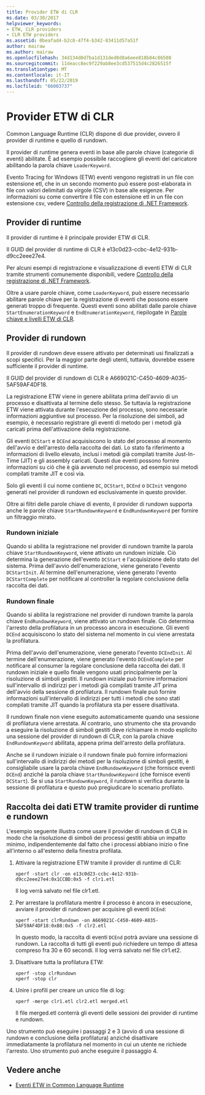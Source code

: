 ```yaml
---
title: Provider ETW di CLR
ms.date: 03/30/2017
helpviewer_keywords:
- ETW, CLR providers
- CLR ETW providers
ms.assetid: 0beafad4-b2c8-47f4-b342-83411d57a51f
author: mairaw
ms.author: mairaw
ms.openlocfilehash: 34d134d0d7ba1d131ded8d8a6eee818b84c86508
ms.sourcegitcommit: 11deacc8ec9f229ab8ee3cd537515d4c2826515f
ms.translationtype: MT
ms.contentlocale: it-IT
ms.lasthandoff: 05/22/2019
ms.locfileid: "66003737"
---
```

# <a name="clr-etw-providers"></a>Provider ETW di CLR
Common Language Runtime (CLR) dispone di due provider, ovvero il provider di runtime e quello di rundown.  
  
 Il provider di runtime genera eventi in base alle parole chiave (categorie di eventi) abilitate. È ad esempio possibile raccogliere gli eventi del caricatore abilitando la parola chiave `LoaderKeyword`.  
  
 Evento Tracing for Windows (ETW) eventi vengono registrati in un file con estensione etl, che in un secondo momento può essere post-elaborata in file con valori delimitati da virgole (CSV) in base alle esigenze. Per informazioni su come convertire il file con estensione etl in un file con estensione csv, vedere [Controllo della registrazione di .NET Framework](../../../docs/framework/performance/controlling-logging.md).  
  
## <a name="the-runtime-provider"></a>Provider di runtime  
 Il provider di runtime è il principale provider ETW di CLR.  
  
 Il GUID del provider di runtime di CLR è e13c0d23-ccbc-4e12-931b-d9cc2eee27e4.  
  
 Per alcuni esempi di registrazione e visualizzazione di eventi ETW di CLR tramite strumenti comunemente disponibili, vedere [Controllo della registrazione di .NET Framework](../../../docs/framework/performance/controlling-logging.md).  
  
 Oltre a usare parole chiave, come `LoaderKeyword`, può essere necessario abilitare parole chiave per la registrazione di eventi che possono essere generati troppo di frequente. Questi eventi sono abilitati dalle parole chiave `StartEnumerationKeyword` e `EndEnumerationKeyword`, riepilogate in [Parole chiave e livelli ETW di CLR](../../../docs/framework/performance/clr-etw-keywords-and-levels.md).  
  
## <a name="the-rundown-provider"></a>Provider di rundown  
 Il provider di rundown deve essere attivato per determinati usi finalizzati a scopi specifici. Per la maggior parte degli utenti, tuttavia, dovrebbe essere sufficiente il provider di runtime.  
  
 Il GUID del provider di rundown di CLR è A669021C-C450-4609-A035-5AF59AF4DF18.  
  
 La registrazione ETW viene in genere abilitata prima dell'avvio di un processo e disattivata al termine dello stesso. Se tuttavia la registrazione ETW viene attivata durante l'esecuzione del processo, sono necessarie informazioni aggiuntive sul processo. Per la risoluzione dei simboli, ad esempio, è necessario registrare gli eventi di metodo per i metodi già caricati prima dell'attivazione della registrazione.  
  
 Gli eventi `DCStart` e `DCEnd` acquisiscono lo stato del processo al momento dell'avvio e dell'arresto della raccolta dei dati. Lo stato fa riferimento a informazioni di livello elevato, inclusi i metodi già compilati tramite Just-In-Time (JIT) e gli assembly caricati. Questi due eventi possono fornire informazioni su ciò che è già avvenuto nel processo, ad esempio sui metodi compilati tramite JIT e così via.  
  
 Solo gli eventi il cui nome contiene `DC`, `DCStart`, `DCEnd` o `DCInit` vengono generati nel provider di rundown ed esclusivamente in questo provider.  
  
 Oltre ai filtri delle parole chiave di evento, il provider di rundown supporta anche le parole chiave `StartRundownKeyword` e `EndRundownKeyword` per fornire un filtraggio mirato.  
  
### <a name="start-rundown"></a>Rundown iniziale  
 Quando si abilita la registrazione nel provider di rundown tramite la parola chiave `StartRundownKeyword`, viene attivato un rundown iniziale. Ciò determina la generazione dell'evento `DCStart` e l'acquisizione dello stato del sistema. Prima dell'avvio dell'enumerazione, viene generato l'evento `DCStartInit`. Al termine dell'enumerazione, viene generato l'evento `DCStartComplete` per notificare al controller la regolare conclusione della raccolta dei dati.  
  
### <a name="end-rundown"></a>Rundown finale  
 Quando si abilita la registrazione nel provider di rundown tramite la parola chiave `EndRundownKeyword`, viene attivato un rundown finale. Ciò determina l'arresto della profilatura in un processo ancora in esecuzione. Gli eventi `DCEnd` acquisiscono lo stato del sistema nel momento in cui viene arrestata la profilatura.  
  
 Prima dell'avvio dell'enumerazione, viene generato l'evento `DCEndInit`. Al termine dell'enumerazione, viene generato l'evento `DCEndComplete` per notificare al consumer la regolare conclusione della raccolta dei dati. Il rundown iniziale e quello finale vengono usati principalmente per la risoluzione di simboli gestiti. Il rundown iniziale può fornire informazioni sull'intervallo di indirizzi per i metodi già compilati tramite JIT prima dell'avvio della sessione di profilatura. Il rundown finale può fornire informazioni sull'intervallo di indirizzi per tutti i metodi che sono stati compilati tramite JIT quando la profilatura sta per essere disattivata.  
  
 Il rundown finale non viene eseguito automaticamente quando una sessione di profilatura viene arrestata. Al contrario, uno strumento che sta provando a eseguire la risoluzione di simboli gestiti deve richiamare in modo esplicito una sessione del provider di rundown di CLR, con la parola chiave `EndRundownKeyword` abilitata, appena prima dell'arresto della profilatura.  
  
 Anche se il rundown iniziale o il rundown finale può fornire informazioni sull'intervallo di indirizzi dei metodi per la risoluzione di simboli gestiti, è consigliabile usare la parola chiave `EndRundownKeyword` (che fornisce eventi `DCEnd`) anziché la parola chiave `StartRundownKeyword` (che fornisce eventi `DCStart`). Se si usa `StartRundownKeyword`, il rundown si verifica durante la sessione di profilatura e questo può pregiudicare lo scenario profilato.  
  
## <a name="etw-data-collection-using-runtime-and-rundown-providers"></a>Raccolta dei dati ETW tramite provider di runtime e rundown  
 L'esempio seguente illustra come usare il provider di rundown di CLR in modo che la risoluzione di simboli dei processi gestiti abbia un impatto minimo, indipendentemente dal fatto che i processi abbiano inizio o fine all'interno o all'esterno della finestra profilata.  
  
1. Attivare la registrazione ETW tramite il provider di runtime di CLR:  
  
    ```  
    xperf -start clr -on e13c0d23-ccbc-4e12-931b-d9cc2eee27e4:0x1CCBD:0x5 -f clr1.etl      
    ```  
  
     Il log verrà salvato nel file clr1.etl.  
  
2. Per arrestare la profilatura mentre il processo è ancora in esecuzione, avviare il provider di rundown per acquisire gli eventi `DCEnd`:  
  
    ```  
    xperf -start clrRundown -on A669021C-C450-4609-A035-5AF59AF4DF18:0xB8:0x5 -f clr2.etl      
    ```  
  
     In questo modo, la raccolta di eventi `DCEnd` potrà avviare una sessione di rundown. La raccolta di tutti gli eventi può richiedere un tempo di attesa compreso fra 30 e 60 secondi. Il log verrà salvato nel file clr1.et2.  
  
3. Disattivare tutta la profilatura ETW:  
  
    ```  
    xperf -stop clrRundown   
    xperf -stop clr  
    ```  
  
4. Unire i profili per creare un unico file di log:  
  
    ```  
    xperf -merge clr1.etl clr2.etl merged.etl  
    ```  
  
     Il file merged.etl conterrà gli eventi delle sessioni dei provider di runtime e rundown.  
  
 Uno strumento può eseguire i passaggi 2 e 3 (avvio di una sessione di rundown e conclusione della profilatura) anziché disattivare immediatamente la profilatura nel momento in cui un utente ne richiede l'arresto. Uno strumento può anche eseguire il passaggio 4.  
  
## <a name="see-also"></a>Vedere anche

- [Eventi ETW in Common Language Runtime](../../../docs/framework/performance/etw-events-in-the-common-language-runtime.md)
